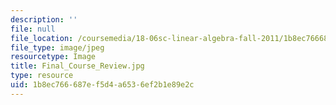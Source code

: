 ```yaml
---
description: ''
file: null
file_location: /coursemedia/18-06sc-linear-algebra-fall-2011/1b8ec766687ef5d4a6536ef2b1e89e2c_Final_Course_Review.jpg
file_type: image/jpeg
resourcetype: Image
title: Final_Course_Review.jpg
type: resource
uid: 1b8ec766-687e-f5d4-a653-6ef2b1e89e2c
---
```

